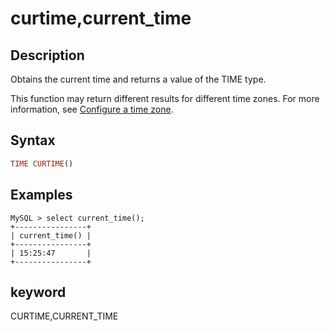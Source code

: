 ---
---

# curtime,current_time

## Description

Obtains the current time and returns a value of the TIME type.

This function may return different results for different time zones. For more information, see [Configure a time zone](../../../administration/timezone.md).

## Syntax

```Haskell
TIME CURTIME()
```

## Examples

```Plain Text
MySQL > select current_time();
+----------------+
| current_time() |
+----------------+
| 15:25:47       |
+----------------+
```

## keyword

CURTIME,CURRENT_TIME

